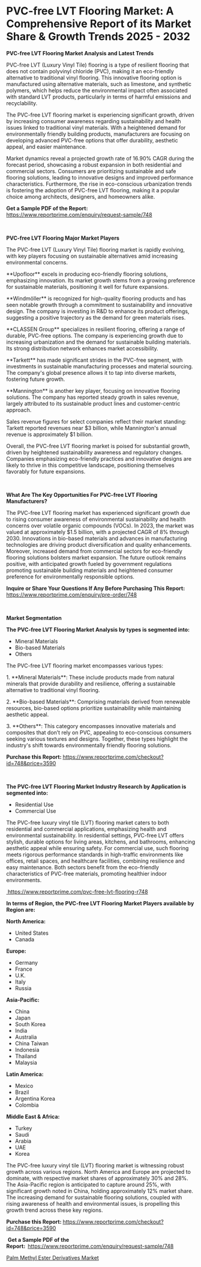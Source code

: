 <p><h1>PVC-free LVT Flooring Market: A Comprehensive Report of its Market Share & Growth Trends 2025 - 2032</h1></p><p><strong>PVC-free LVT Flooring Market Analysis and Latest Trends</strong></p>
<p><p>PVC-free LVT (Luxury Vinyl Tile) flooring is a type of resilient flooring that does not contain polyvinyl chloride (PVC), making it an eco-friendly alternative to traditional vinyl flooring. This innovative flooring option is manufactured using alternative materials, such as limestone, and synthetic polymers, which helps reduce the environmental impact often associated with standard LVT products, particularly in terms of harmful emissions and recyclability.</p><p>The PVC-free LVT flooring market is experiencing significant growth, driven by increasing consumer awareness regarding sustainability and health issues linked to traditional vinyl materials. With a heightened demand for environmentally friendly building products, manufacturers are focusing on developing advanced PVC-free options that offer durability, aesthetic appeal, and easier maintenance. </p><p>Market dynamics reveal a projected growth rate of 16.90% CAGR during the forecast period, showcasing a robust expansion in both residential and commercial sectors. Consumers are prioritizing sustainable and safe flooring solutions, leading to innovative designs and improved performance characteristics. Furthermore, the rise in eco-conscious urbanization trends is fostering the adoption of PVC-free LVT flooring, making it a popular choice among architects, designers, and homeowners alike.</p></p>
<p><strong>Get a Sample PDF of the Report:&nbsp;</strong> <a href="https://www.reportprime.com/enquiry/request-sample/748?utm_campaign=2442&utm_medium=2&utm_source=Github&utm_content=ia&utm_term=18032025&utm_id=pvc-free-lvt-flooring">https://www.reportprime.com/enquiry/request-sample/748</a></p>
<p>&nbsp;</p>
<p><strong>PVC-free LVT Flooring Major Market Players</strong></p>
<p><p>The PVC-free LVT (Luxury Vinyl Tile) flooring market is rapidly evolving, with key players focusing on sustainable alternatives amid increasing environmental concerns. </p><p>**Upofloor** excels in producing eco-friendly flooring solutions, emphasizing innovation. Its market growth stems from a growing preference for sustainable materials, positioning it well for future expansions.</p><p>**Windmöller** is recognized for high-quality flooring products and has seen notable growth through a commitment to sustainability and innovative design. The company is investing in R&D to enhance its product offerings, suggesting a positive trajectory as the demand for green materials rises.</p><p>**CLASSEN Group** specializes in resilient flooring, offering a range of durable, PVC-free options. The company is experiencing growth due to increasing urbanization and the demand for sustainable building materials. Its strong distribution network enhances market accessibility.</p><p>**Tarkett** has made significant strides in the PVC-free segment, with investments in sustainable manufacturing processes and material sourcing. The company's global presence allows it to tap into diverse markets, fostering future growth.</p><p>**Mannington** is another key player, focusing on innovative flooring solutions. The company has reported steady growth in sales revenue, largely attributed to its sustainable product lines and customer-centric approach.</p><p>Sales revenue figures for select companies reflect their market standing: Tarkett reported revenues near $3 billion, while Mannington's annual revenue is approximately $1 billion. </p><p>Overall, the PVC-free LVT flooring market is poised for substantial growth, driven by heightened sustainability awareness and regulatory changes. Companies emphasizing eco-friendly practices and innovative designs are likely to thrive in this competitive landscape, positioning themselves favorably for future expansions.</p></p>
<p>&nbsp;</p>
<p><strong>What Are The Key Opportunities For PVC-free LVT Flooring Manufacturers?</strong></p>
<p><p>The PVC-free LVT flooring market has experienced significant growth due to rising consumer awareness of environmental sustainability and health concerns over volatile organic compounds (VOCs). In 2023, the market was valued at approximately $1.5 billion, with a projected CAGR of 8% through 2030. Innovations in bio-based materials and advances in manufacturing technologies are driving product diversification and quality enhancements. Moreover, increased demand from commercial sectors for eco-friendly flooring solutions bolsters market expansion. The future outlook remains positive, with anticipated growth fueled by government regulations promoting sustainable building materials and heightened consumer preference for environmentally responsible options.</p></p>
<p><strong>Inquire or Share Your Questions If Any Before Purchasing This Report:</strong> <a href="https://www.reportprime.com/enquiry/pre-order/748?utm_campaign=2442&utm_medium=2&utm_source=Github&utm_content=ia&utm_term=18032025&utm_id=pvc-free-lvt-flooring">https://www.reportprime.com/enquiry/pre-order/748</a></p>
<p>&nbsp;</p>
<p><strong>Market Segmentation</strong></p>
<p><strong>The PVC-free LVT Flooring Market Analysis by types is segmented into:</strong></p>
<p><ul><li>Mineral Materials</li><li>Bio-based Materials</li><li>Others</li></ul></p>
<p><p>The PVC-free LVT flooring market encompasses various types: </p><p>1. **Mineral Materials**: These include products made from natural minerals that provide durability and resilience, offering a sustainable alternative to traditional vinyl flooring.</p><p>  </p><p>2. **Bio-based Materials**: Comprising materials derived from renewable resources, bio-based options prioritize sustainability while maintaining aesthetic appeal.</p><p>3. **Others**: This category encompasses innovative materials and composites that don’t rely on PVC, appealing to eco-conscious consumers seeking various textures and designs. Together, these types highlight the industry's shift towards environmentally friendly flooring solutions.</p></p>
<p><strong>Purchase this Report:&nbsp;</strong><a href="https://www.reportprime.com/checkout?id=748&price=3590&utm_campaign=2442&utm_medium=2&utm_source=Github&utm_content=ia&utm_term=18032025&utm_id=pvc-free-lvt-flooring">https://www.reportprime.com/checkout?id=748&price=3590</a></p>
<p>&nbsp;</p>
<p><strong>The PVC-free LVT Flooring Market Industry Research by Application is segmented into:</strong></p>
<p><ul><li>Residential Use</li><li>Commercial Use</li></ul></p>
<p><p>The PVC-free luxury vinyl tile (LVT) flooring market caters to both residential and commercial applications, emphasizing health and environmental sustainability. In residential settings, PVC-free LVT offers stylish, durable options for living areas, kitchens, and bathrooms, enhancing aesthetic appeal while ensuring safety. For commercial use, such flooring meets rigorous performance standards in high-traffic environments like offices, retail spaces, and healthcare facilities, combining resilience and easy maintenance. Both sectors benefit from the eco-friendly characteristics of PVC-free materials, promoting healthier indoor environments.</p></p>
<p><a href="https://www.reportprime.com/pvc-free-lvt-flooring-r748?utm_campaign=2442&utm_medium=2&utm_source=Github&utm_content=ia&utm_term=18032025&utm_id=pvc-free-lvt-flooring">&nbsp;https://www.reportprime.com/pvc-free-lvt-flooring-r748</a></p>
<p><strong>In terms of Region, the PVC-free LVT Flooring Market Players available by Region are:</strong></p>
<p>
    <p> <strong> North America: </strong>
        <ul>
            <li>United States</li>
            <li>Canada</li>
        </ul>
        </p> 
    <p> <strong> Europe: </strong>
        <ul>
            <li>Germany</li>
            <li>France</li>
            <li>U.K.</li>
            <li>Italy</li>
            <li>Russia</li>
        </ul>
        </p> 
    <p> <strong> Asia-Pacific: </strong>
        <ul>
            <li>China</li>
            <li>Japan</li>
            <li>South Korea</li>
            <li>India</li>
            <li>Australia</li>
            <li>China Taiwan</li>
            <li>Indonesia</li>
            <li>Thailand</li>
            <li>Malaysia</li>
        </ul>
        </p> 
    <p> <strong> Latin America: </strong>
        <ul>
            <li>Mexico</li>
            <li>Brazil</li>
            <li>Argentina Korea</li>
            <li>Colombia</li>
        </ul>
        </p> 
    <p> <strong> Middle East & Africa: </strong>
        <ul>
            <li>Turkey</li>
            <li>Saudi</li>
            <li>Arabia</li>
            <li>UAE</li>
            <li>Korea</li>
        </ul>
    </p>
    </p>
<p><p>The PVC-free luxury vinyl tile (LVT) flooring market is witnessing robust growth across various regions. North America and Europe are projected to dominate, with respective market shares of approximately 30% and 28%. The Asia-Pacific region is anticipated to capture around 25%, with significant growth noted in China, holding approximately 12% market share. The increasing demand for sustainable flooring solutions, coupled with rising awareness of health and environmental issues, is propelling this growth trend across these key regions.</p></p>
<p><strong>Purchase this Report: </strong><a href="https://www.reportprime.com/checkout?id=748&price=3590&utm_campaign=2442&utm_medium=2&utm_source=Github&utm_content=ia&utm_term=18032025&utm_id=pvc-free-lvt-flooring">https://www.reportprime.com/checkout?id=748&price=3590</a></p>
<p>&nbsp;<strong>Get a Sample PDF of the Report:&nbsp;&nbsp;</strong><a href="https://www.reportprime.com/enquiry/request-sample/748?utm_campaign=2442&utm_medium=2&utm_source=Github&utm_content=ia&utm_term=18032025&utm_id=pvc-free-lvt-flooring">https://www.reportprime.com/enquiry/request-sample/748</a></p>
<p><strong></strong></p>
<p><p><a href="https://github.com/FahadAhmed223/Market-Research-Report-List-1/blob/main/palm-methyl-ester-derivatives-market.md?utm_campaign=2442&utm_medium=2&utm_source=Github&utm_content=ia&utm_term=18032025&utm_id=pvc-free-lvt-flooring">Palm Methyl Ester Derivatives Market</a></p></p>
